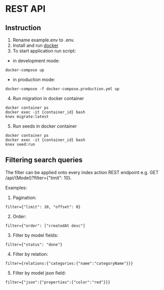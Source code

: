 # REST API

## Instruction

1. Rename example.env to .env.
2. Install and run [docker](https://www.docker.com)
3. To start application run script:

-   in development mode:

```
docker-compose up
```

-   in production mode:

```
docker-compose -f docker-compose.production.yml up
```

4. Run migration in docker container

```
docker container ps
docker exec -it {container_id} bash
knex migrate:latest
```

5. Run seeds in docker container

```
docker container ps
docker exec -it {container_id} bash
knex seed:run
```

## Filtering search queries

The filter can be applied onto every index action REST endpoint e.g. GET /api/{Model}?filter={"limit": 10}.

Examples:

1. Pagination:

```
filter={"limit": 10, "offset": 0}
```

2. Order:

```
filter={"order": ["createdAt desc"]
```

3. Filter by model fields:

```
filter={"status": "done"}
```

4. Filter by relation:

```
filter={relations:{"categories:{"name":"categoryName"}}}
```

5. Filter by model json field:

```
filter={"json":{"properties":{"color":"red"}}}
```
